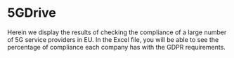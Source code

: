 # 5GDrive
Herein we display the results of checking the compliance of a large number of 5G service providers in EU.
In the Excel file, you will be able to see the percentage of compliance each company has with the GDPR requirements.
